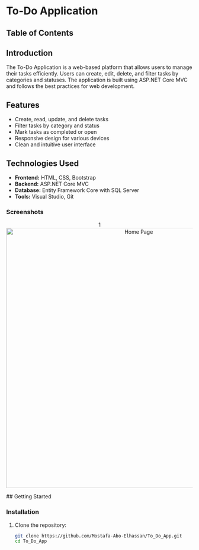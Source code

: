 # To-Do Application

## Table of Contents

## Introduction
The To-Do Application is a web-based platform that allows users to manage their tasks efficiently. Users can create, edit, delete, and filter tasks by categories and statuses. The application is built using ASP.NET Core MVC and follows the best practices for web development.

## Features
- Create, read, update, and delete tasks
- Filter tasks by category and status
- Mark tasks as completed or open
- Responsive design for various devices
- Clean and intuitive user interface

## Technologies Used
- **Frontend:** HTML, CSS, Bootstrap
- **Backend:** ASP.NET Core MVC
- **Database:** Entity Framework Core with SQL Server
- **Tools:** Visual Studio, Git
### Screenshots
<p align="center"> 1
  <img src="https://res.cloudinary.com/dfgunzope/image/upload/v1727546551/uc9xmmbukhwvqw5oxnkp.png" alt="Home Page" width="700px"/>
</p>
## Getting Started

### Installation
1. Clone the repository:
   ```bash
   git clone https://github.com/Mostafa-Abo-Elhassan/To_Do_App.git
   cd To_Do_App
